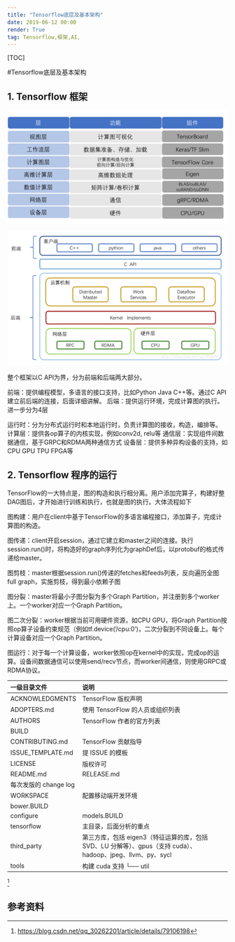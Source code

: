 ```yaml
---
title: "Tensorflow底层及基本架构"
date: 2019-06-12 00:00
render: True 
tag: Tensorflow,框架,AI,
---
```

[TOC]

#Tensorflow底层及基本架构

## 1. Tensorflow 框架

![](../../../../attach/images/2019-07-07-13-56-27.png)



![](../../../../attach/images/2019-07-07-14-00-20.png)



整个框架以C API为界，分为前端和后端两大部分。

前端：提供编程模型，多语言的接口支持，比如Python Java C++等。通过C API建立前后端的连接，后面详细讲解。
后端：提供运行环境，完成计算图的执行。进一步分为4层

运行时：分为分布式运行时和本地运行时，负责计算图的接收，构造，编排等。
计算层：提供各op算子的内核实现，例如conv2d, relu等
通信层：实现组件间数据通信，基于GRPC和RDMA两种通信方式
设备层：提供多种异构设备的支持，如CPU GPU TPU FPGA等


## 2. Tensorflow 程序的运行

TensorFlow的一大特点是，图的构造和执行相分离。用户添加完算子，构建好整DAG图后，才开始进行训练和执行，也就是图的执行。大体流程如下


图构建：用户在client中基于TensorFlow的多语言编程接口，添加算子，完成计算图的构造。


图传递：client开启session，通过它建立和master之间的连接。执行session.run()时，将构造好的graph序列化为graphDef后，以protobuf的格式传递给master。


图剪枝：master根据session.run()传递的fetches和feeds列表，反向遍历全图full graph，实施剪枝，得到最小依赖子图


图分裂：master将最小子图分裂为多个Graph Partition，并注册到多个worker上。一个worker对应一个Graph Partition。


图二次分裂：worker根据当前可用硬件资源，如CPU GPU，将Graph Partition按照op算子设备约束规范（例如tf.device(’/cpu:0’)，二次分裂到不同设备上。每个计算设备对应一个Graph Partition。


图运行：对于每一个计算设备，worker依照op在kernel中的实现，完成op的运算。设备间数据通信可以使用send/recv节点，而worker间通信，则使用GRPC或RDMA协议。

| 一级目录文件          | 说明                                                                                                         |
| :-------------------- | :----------------------------------------------------------------------------------------------------------- |
| ACKNOWLEDGMENTS       | TensorFlow 版权声明                                                                                          |
| ADOPTERS.md           | 使用 TensorFlow 的人员或组织列表                                                                             |
| AUTHORS               | TensorFlow 作者的官方列表                                                                                    |
| BUILD                 |
| CONTRIBUTING.md       | TensorFlow 贡献指导                                                                                          |
| ISSUE_TEMPLATE.md     | 提 ISSUE 的模板                                                                                              |
| LICENSE               | 版权许可                                                                                                     |
| README.md             | RELEASE.md                                                                                                   |
| 每次发版的 change log |
| WORKSPACE             | 配置移动端开发环境                                                                                           |
| bower.BUILD           |
| configure             | models.BUILD                                                                                                 |
| tensorflow            | 主目录，后面分析的重点                                                                                       |
| third_party           | 第三方库，包括 eigen3（特征运算的库，包括 SVD、LU 分解等）、gpus（支持 cuda）、 hadoop、jpeg、llvm、py、sycl |
| tools                 | 构建 cuda 支持 └── util                                                                                      |

[^1]

## 参考资料

[^1]:https://blog.csdn.net/qq_30262201/article/details/79106198
